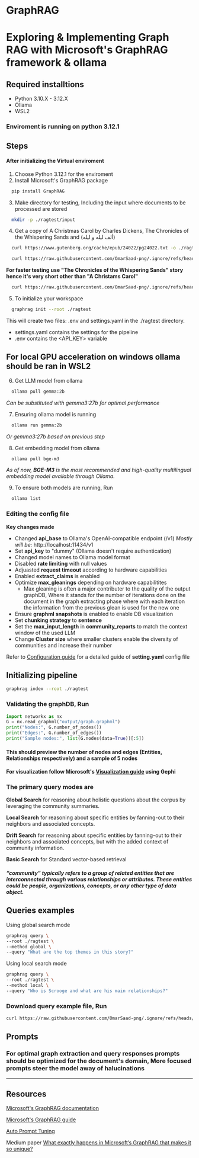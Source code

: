 # GraphRAG
# Exploring & Implementing Graph RAG with Microsoft's GraphRAG framework & ollama

## **Required installtions**
 - Python 3.10.X - 3.12.X
 - Ollama
 - WSL2

### Enviroment is running on **python 3.12.1**


## **Steps**
#### After initializing the Virtual enviroment
  1. Choose Python 3.12.1 for the enviroment
  2. Install Microsoft's GraphRAG package
```Bash
  pip install GraphRAG
  ```
  3. Make directory for testing, Including the input where documents to be processed are stored
```Bash
  mkdir -p ./ragtest/input
  ```
  4. Get a copy of A Christmas Carol by Charles Dickens, The Chronicles of the Whispering Sands and (ألف ليله و ليله)
```Bash
  curl https://www.gutenberg.org/cache/epub/24022/pg24022.txt -o ./ragtest/input/En_book.txt

  curl https://raw.githubusercontent.com/OmarSaad-png/.ignore/refs/heads/main/%D8%A3%D9%84%D9%81%20%D9%84%D9%8A%D9%84%D9%87%20%D9%88%20%D9%84%D9%8A%D9%84%D9%87.txt -o ./ragtest/input/Ar_book.txt
  ```
**For faster testing use "The Chronicles of the Whispering Sands" story hence it's very short other than "A Christams Carol"**
```Bash
  curl https://raw.githubusercontent.com/OmarSaad-png/.ignore/refs/heads/main/En_book2.txt -o ./ragtest/input/En_book2.txt
```
  5. To initialize your workspace
```Bash
  graphrag init --root ./ragtest
  ```
This will create two files: .env and settings.yaml in the ./ragtest directory.
  - settings.yaml contains the settings for the pipeline
  - .env contains the <API_KEY> variable
## For local GPU acceleration on windows ollama should be ran in WSL2
  6. Get LLM model from ollama
```Bash
  ollama pull gemma:2b
  ```
*Can be substituted with gemma3:27b for optimal performance*

  7. Ensuring ollama model is running
```Bash
  ollama run gemma:2b
  ```
*Or gemma3:27b based on previous step*

  8. Get embedding model from ollama
```Bash
  ollama pull bge-m3
```
*As of now, **BGE-M3** is the most recommended and high-quality multilingual embedding model available through Ollama.*

  9. To ensure both models are running, Run
```Bash
  ollama list
```


### **Editing the config file**
  **Key changes made**

- Changed **api_base** to Ollama's OpenAI-compatible endpoint (/v1) *Mostly will be:* http://localhost:11434/v1
- Set **api_key** to "dummy" (Ollama doesn't require authentication)
- Changed model names to Ollama model format
- Disabled **rate limiting** with null values
- Adjuasted **request timeout** according to hardware capabilities
- Enabled **extract_claims** is enabled
- Optimize **max_gleanings** depending on hardware capabilitites
  - Max gleaning is often a major contributer to the quality of the output graphDB, Where it stands for the number of iterations done on the document in the graph extracting phase where with each iteration the information from the previous glean is used for the new one
- Ensure **graphml snapshots** is enabled to enable DB visualization
- Set **chunking strategy** to **sentence**
- Set the **max_input_length** in **community_reports** to match the context window of the used LLM
- Change **Cluster size** where smaller clusters enable the diversity of communities and increase their number

Refer to [Configuration guide](https://microsoft.github.io/graphrag/config/yaml/) for a detailed guide of **setting.yaml** config file

## Initializing pipeline
```Bash
graphrag index --root ./ragtest
```
### Validating the graphDB, Run
```Python
import networkx as nx
G = nx.read_graphml("output/graph.graphml")
print("Nodes:", G.number_of_nodes())
print("Edges:", G.number_of_edges())
print("Sample nodes:", list(G.nodes(data=True))[:5])
```
#### This should preview the number of **nodes** and **edges** (Entities, Relationships respectively) and a sample of 5 nodes
#### For visualization follow Microsoft's [Visualization guide](https://microsoft.github.io/graphrag/visualization_guide/) using Gephi


### **The primary query modes are**

**Global Search** for reasoning about holistic questions about the corpus by leveraging the community summaries.

**Local Search** for reasoning about specific entities by fanning-out to their neighbors and associated concepts.

**Drift Search** for reasoning about specific entities by fanning-out to their neighbors and associated concepts, but with the added context of community information.

**Basic Search** for Standard vector-based retrieval

#### *“community” typically refers to a group of related entities that are interconnected through various relationships or attributes. These entities could be people, organizations, concepts, or any other type of data object.*

## Queries examples
Using global search mode
```Bash
graphrag query \
--root ./ragtest \
--method global \
--query "What are the top themes in this story?"
```

Using local search mode
```Bash
graphrag query \
--root ./ragtest \
--method local \
--query "Who is Scrooge and what are his main relationships?"
```
### Download query example file, Run
```Bash
curl https://raw.githubusercontent.com/OmarSaad-png/.ignore/refs/heads/main/Example_Queries.txt -o ./ragtest/input/Example_Queries.txt
```
## Prompts
### For optimal graph extraction and query responses prompts should be optimized for the document's domain, More focused prompts steer the model away of halucinations

___

## Resources
  [Microsoft's GraphRAG documentation](https://microsoft.github.io/graphrag/)

  [Microsoft's GraphRAG guide](https://microsoft.github.io/graphrag/get_started/)

  [Auto Prompt Tuning](https://microsoft.github.io/graphrag/prompt_tuning/auto_prompt_tuning/)

  Medium paper [What exactly happens in Microsoft’s GraphRAG that makes it so unique?](https://medium.com/@divi.pothukuchi/what-exactly-happens-in-microsofts-graphrag-that-makes-it-so-unique-13ca7d93acf0)
    
